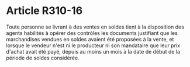 # Article R310-16

Toute personne se livrant à des ventes en soldes tient à la disposition des agents habilités à opérer des contrôles les documents justifiant que les marchandises vendues en soldes avaient été proposées à la vente, et lorsque le vendeur n'est ni le producteur ni son mandataire que leur prix d'achat avait été payé, depuis au moins un mois à la date de début de la période de soldes considérée.